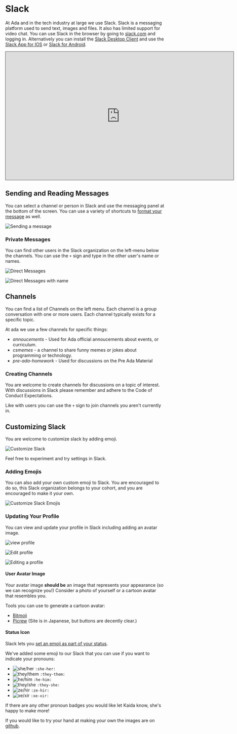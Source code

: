# Slack

At Ada and in the tech industry at large we use Slack.  Slack is a messaging platform used to send text, images and files.  It also has limited support for video chat.  You can use Slack in the browser by going to [slack.com](https://slack.com) and logging in.  Alternatively you can install the [Slack Desktop Client](https://slack.com/downloads/mac) and use the [Slack App for IOS](https://apps.apple.com/us/app/slack/id618783545) or [Slack for Android](https://slack.com/downloads/android).


<iframe src="https://adaacademy.hosted.panopto.com/Panopto/Pages/Embed.aspx?id=dfb4214c-248e-4338-a3c3-ac1800560826&autoplay=false&offerviewer=true&showtitle=true&showbrand=false&start=0&interactivity=all" height="405" width="720" style="border: 1px solid #464646;" allowfullscreen allow="autoplay"></iframe>

## Sending and Reading Messages

You can select a channel or person in Slack and use the messaging panel at the bottom of the screen. You can use a variety of shortcuts to [format your message](https://slack.com/help/articles/202288908-Format-your-messages) as well.  

![Sending a message](images/sending-message.png)

### Private Messages

You can find other users in the Slack organization on the left-menu below the channels.  You can use the `+` sign and type in the other user's name or names.

![Direct Messages](images/direct-messages.png)

![Direct Messages with name](images/direct-messages2.png)

## Channels

You can find a list of Channels on the left menu.  Each channel is a group conversation with one or more users.  Each channel typically exists for a specific topic.  

At ada we use a few channels for specific things:

* _annoucements_ - Used for Ada official annoucements about events, or curriculum.
* _csmemes_ - a channel to share funny memes or jokes about programming or technology.
* _pre-ada-homework_ - Used for discussions on the Pre Ada Material


### Creating Channels

You are welcome to create channels for discussions on a topic of interest.  With discussions in Slack please remember and adhere to the Code of Conduct Expectations.

Like with users you can use the `+` sign to join channels you aren't currently in.

## Customizing Slack

You are welcome to customize slack by adding emoji.

![Customize Slack](images/customize-slack.png)

Feel free to experiment and try settings in Slack.

### Adding Emojis

You can also add your own custom emoji to Slack.  You are encouraged to do so, this Slack organization belongs to your cohort, and you are encouraged to make it your own.

![Customize Slack Emojis](images/customize-slack2.png)

### Updating Your Profile

You can view and update your profile in Slack including adding an avatar image.

![view profile](images/view-profile.png)

![Edit profile](images/edit-profile.png)

![Editing a profile](images/edit-profile2.png)

#### User Avatar Image

Your avatar image **should be** an image that represents your appearance (so we can recognize you!) Consider a photo of yourself or a cartoon avatar that resembles you.

Tools you can use to generate a cartoon avatar:
* [Bitmoji](https://www.bitmoji.com/)
* [Picrew](https://picrew.me/)  (Site is in Japanese, but buttons are decently clear.)

#### Status Icon

Slack lets you [set an emoji as part of your status](https://slack.com/help/articles/201864558-Set-your-Slack-status-and-availability).

We've added some emoji to our Slack that you can use if you want to indicate your pronouns:
* ![she/her](https://raw.githubusercontent.com/kaidamasaki/pronoun-badges/master/png/32x32/she-badge.png) `:she-her:`
* ![they/them](https://raw.githubusercontent.com/kaidamasaki/pronoun-badges/master/png/32x32/they-badge.png) `:they-them:`
* ![he/him](https://raw.githubusercontent.com/kaidamasaki/pronoun-badges/master/png/32x32/he-badge.png) `:he-him:`
* ![they/she](https://raw.githubusercontent.com/kaidamasaki/pronoun-badges/master/png/32x32/they-she-badge.png) `:they-she:`
* ![ze/hir](https://raw.githubusercontent.com/kaidamasaki/pronoun-badges/master/png/32x32/ze-badge.png) `:ze-hir:`
* ![xe/xir](https://raw.githubusercontent.com/kaidamasaki/pronoun-badges/master/png/32x32/xe-badge.png) `:xe-xir:`

If there are any other pronoun badges you would like let Kaida know, she's happy to make more!

If you would like to try your hand at making your own the images are on [github](https://github.com/kaidamasaki/pronoun-badges).

